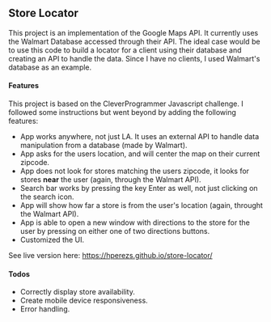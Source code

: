 ## Store Locator

This project is an implementation of the Google Maps API. It currently uses the Walmart Database accessed through their API. The ideal case would be to use this code to build a locator for a client using their database and creating an API to handle the data. Since I have no clients, I used Walmart's database as an example.

#### Features
This project is based on the CleverProgrammer Javascript challenge. I followed some instructions but went beyond by adding the following features:
- App works anywhere, not just LA. It uses an external API to handle data manipulation from a database (made by Walmart).
- App asks for the users location, and will center the map on their current zipcode.
- App does not look for stores matching the users zipcode, it looks for stores **near** the user (again, through the Walmart API).
- Search bar works by pressing the key Enter as well, not just clicking on the search icon.
- App will show how far a store is from the user's location (again, throught the Walmart API).
- App is able to open a new window with directions to the store for the user by pressing on either one of two directions buttons.
- Customized the UI.

See live version here: https://hperezs.github.io/store-locator/

#### Todos
- Correctly display store availability. 
- Create mobile device responsiveness.
- Error handling.
